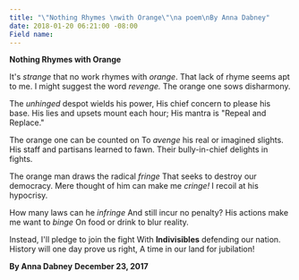 ```yaml
---
title: "\"Nothing Rhymes \nwith Orange\"\na poem\nBy Anna Dabney"
date: 2018-01-20 06:21:00 -08:00
Field name: 
---
```


**Nothing Rhymes with Orange**

It's *strange* that no work rhymes with *orange*.
That lack of rhyme seems apt to me.
I might suggest the word *revenge.*
The orange one sows disharmony.

The *unhinged* despot wields his power,
His chief concern to please his base.
His lies and upsets mount each hour;
His mantra is "Repeal and Replace."

The orange one can be counted on
To *avenge* his real or imagined slights.
His staff and partisans learned to fawn.
Their bully-in-chief delights in fights.

The orange man draws the radical *fringe*
That seeks to destroy our democracy.
Mere thought of him can make me *cringe!*
I recoil at his hypocrisy.

How many laws can he *infringe*
And still incur no penalty?
His actions make me want to *binge*
On food or drink to blur reality.

Instead, I'll pledge to join the fight
With **Indivisibles** defending our nation.
History will one day prove us right,
A time in our land for jubilation!

**By Anna Dabney**   **December 23, 2017**

